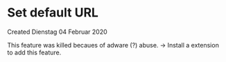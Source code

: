 # Set default URL
Created Dienstag 04 Februar 2020

This feature was killed becaues of adware (?) abuse.
-> Install a extension to add this feature.

